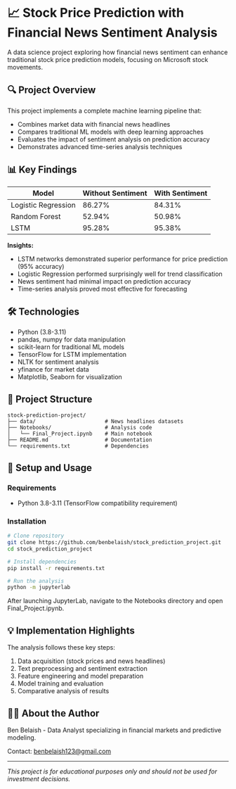 # 📈 Stock Price Prediction with Financial News Sentiment Analysis

A data science project exploring how financial news sentiment can enhance traditional stock price prediction models, focusing on Microsoft stock movements.

## 🔍 Project Overview

This project implements a complete machine learning pipeline that:
- Combines market data with financial news headlines
- Compares traditional ML models with deep learning approaches
- Evaluates the impact of sentiment analysis on prediction accuracy
- Demonstrates advanced time-series analysis techniques

## 📊 Key Findings

| Model | Without Sentiment | With Sentiment |
|-------|-------------------|----------------|
| Logistic Regression | 86.27% | 84.31% |
| Random Forest | 52.94% | 50.98% |
| LSTM | 95.28% | 95.38% |

**Insights:**
- LSTM networks demonstrated superior performance for price prediction (95% accuracy)
- Logistic Regression performed surprisingly well for trend classification
- News sentiment had minimal impact on prediction accuracy
- Time-series analysis proved most effective for forecasting

## 🛠️ Technologies

- Python (3.8-3.11)
- pandas, numpy for data manipulation
- scikit-learn for traditional ML models
- TensorFlow for LSTM implementation
- NLTK for sentiment analysis
- yfinance for market data
- Matplotlib, Seaborn for visualization

## 📂 Project Structure

```
stock-prediction-project/
├── data/                      # News headlines datasets
├── Notebooks/                 # Analysis code
│   └── Final_Project.ipynb    # Main notebook
├── README.md                  # Documentation
└── requirements.txt           # Dependencies
```

## 🚀 Setup and Usage

### Requirements
- Python 3.8-3.11 (TensorFlow compatibility requirement)

### Installation

```bash
# Clone repository
git clone https://github.com/benbelaish/stock_prediction_project.git
cd stock_prediction_project

# Install dependencies
pip install -r requirements.txt

# Run the analysis
python -m jupyterlab
```

After launching JupyterLab, navigate to the Notebooks directory and open Final_Project.ipynb.

## 💡 Implementation Highlights

The analysis follows these key steps:
1. Data acquisition (stock prices and news headlines)
2. Text preprocessing and sentiment extraction
3. Feature engineering and model preparation
4. Model training and evaluation
5. Comparative analysis of results

## 👨‍💻 About the Author

Ben Belaish - Data Analyst specializing in financial markets and predictive modeling.

Contact: benbelaish123@gmail.com

---

*This project is for educational purposes only and should not be used for investment decisions.*
